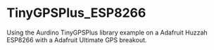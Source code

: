 # TinyGPSPlus_ESP8266
Using the Aurdino TinyGPSPlus library example on a Adafruit Huzzah ESP8266 with a Adafruit Ultimate GPS breakout.


